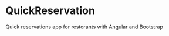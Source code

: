 QuickReservation
================

Quick reservations app for restorants with Angular and Bootstrap
